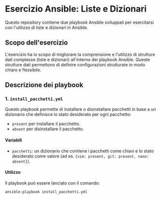 # Esercizio Ansible: Liste e Dizionari

Questo repository contiene due playbook Ansible sviluppati per esercitarsi con l'utilizzo di liste e dizionari in Ansible.

## Scopo dell'esercizio

L'esercizio ha lo scopo di migliorare la comprensione e l'utilizzo di strutture dati complesse (liste e dizionari) all'interno dei playbook Ansible. Queste strutture dati permettono di definire configurazioni strutturate in modo chiaro e flessibile.

## Descrizione dei playbook

### 1. `install_pacchetti.yml`

Questo playbook permette di installare o disinstallare pacchetti in base a un dizionario che definisce lo stato desiderato per ogni pacchetto:
- `present` per installare il pacchetto.
- `absent` per disinstallare il pacchetto.

#### Variabili

- `pacchetti`: un dizionario che contiene i pacchetti come chiavi e lo stato desiderato come valore (ad es. `{vim: present, git: present, nano: absent}`).

#### Utilizzo

Il playbook può essere lanciato con il comando:

```bash
ansible-playbook install_pacchetti.yml
